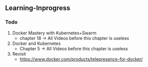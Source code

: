 ## Learning-Inprogress

### Todo
1. Docker Mastery with Kubernetes+Swarm 
   - chapter 18 -> All Videos before this chapter is useless 
2. Docker and Kubernetes
   - Chapter 5  -> All Videos before this chapter is useless 
3. Revisit 
   - https://www.docker.com/products/telepresence-for-docker/ 






